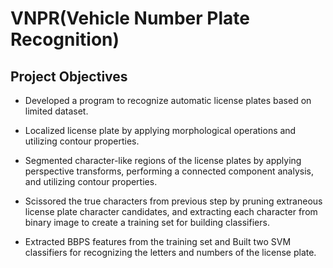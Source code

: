 # VNPR(Vehicle Number Plate Recognition)
## Project Objectives

* Developed a program to recognize automatic license plates based on limited dataset.

* Localized license plate by applying morphological operations and utilizing contour properties.

* Segmented character-like regions of the license plates by applying perspective transforms, performing a connected component analysis, and utilizing contour properties.

* Scissored the true characters from previous step by pruning extraneous license plate character candidates, and extracting each character from binary image to create a training set for building classifiers.

* Extracted BBPS features from the training set and Built two SVM classifiers for recognizing the letters and numbers of the license plate.
